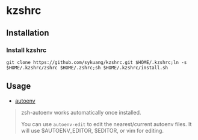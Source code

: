 # kzshrc

## Installation 
### Install kzshrc 
```
git clone https://github.com/sykuang/kzshrc.git $HOME/.kzshrc;ln -s $HOME/.kzshrc/zshrc $HOME/.zshrc;sh $HOME/.kzshrc/install.sh
```



## Usage
* [autoenv](https://github.com/Tarrasch/zsh-autoenv)
>zsh-autoenv works automatically once installed.
>
>You can use `autoenv-edit` to edit the nearest/current autoenv files. It will use $AUTOENV_EDITOR, $EDITOR, or vim for editing.
